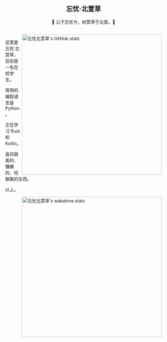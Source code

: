 <div align="center">

## 忘忧·北萱草
  
🌟 公子忘忧兮，树萱草于北堂。🌟 
</div>

<br/>

<a href="https://github.com/Wybxc/Wybxc">
<img align="right" width="450px" src="https://github-readme-stats-3vzz74ut7-wybxc.vercel.app/api?username=Wybxc&show_icons=true" alt="忘忧北萱草's GitHub stats" />
</a>

这里是忘忧·北萱草，目前是一名在校学生。

常用的编程语言是 Python。

正在学习 Rust 和 Kotlin。

喜欢甜美的、慵懒的、轻飘飘的东西。

以上。

<a href="https://github.com/Wybxc/Wybxc">
<img align="right" width="450px" src="https://github-readme-stats.vercel.app/api/wakatime?username=wybxc&layout=compact&langs_count=8" alt="忘忧北萱草's wakatime stats"/>
</a>
